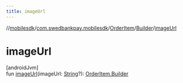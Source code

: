 ```yaml
---
title: imageUrl
---
```

//[mobilesdk](../../../../index.html)/[com.swedbankpay.mobilesdk](../../index.html)/[OrderItem](../index.html)/[Builder](index.html)/[imageUrl](image-url.html)



# imageUrl



[androidJvm]\
fun [imageUrl](image-url.html)(imageUrl: [String](https://kotlinlang.org/api/latest/jvm/stdlib/kotlin/-string/index.html)?): [OrderItem.Builder](index.html)




